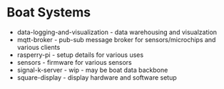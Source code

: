 # Boat Systems

- data-logging-and-visualization - data warehousing and visualzation
- mqtt-broker - pub-sub message broker for sensors/microchips and various clients
- rasperry-pi - setup details for various uses
- sensors - firmware for various sensors
- signal-k-server - wip - may be boat data backbone
- square-display - display hardware and software setup